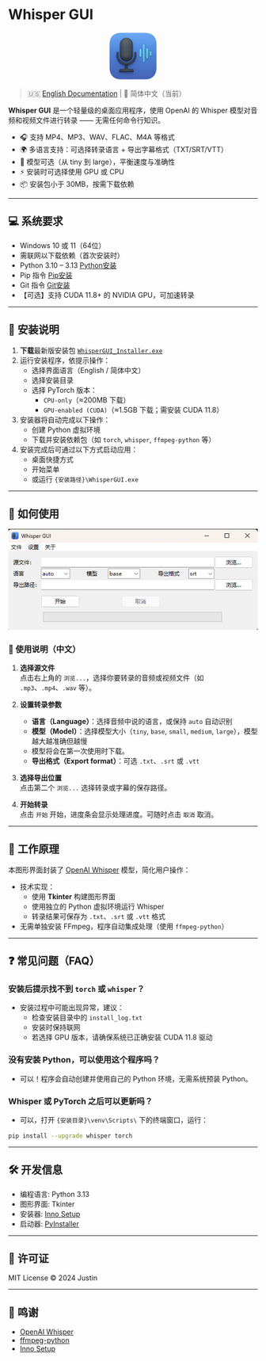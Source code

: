 # Whisper GUI

<p align="center">
  <img src="resources/icon.png" width="96" height="96" alt="Whisper GUI 图标">
</p>

> 🇺🇸 [English Documentation](./README.md) | 📘 简体中文（当前）

**Whisper GUI** 是一个轻量级的桌面应用程序，使用 OpenAI 的 Whisper 模型对音频和视频文件进行转录 —— 无需任何命令行知识。

- 🎧 支持 MP4、MP3、WAV、FLAC、M4A 等格式
- 🌍 多语言支持：可选择转录语言 + 导出字幕格式（TXT/SRT/VTT）
- 🧠 模型可选（从 tiny 到 large），平衡速度与准确性
- ⚡ 安装时可选择使用 GPU 或 CPU
- 📦 安装包小于 30MB，按需下载依赖

---

## 💻 系统要求

- Windows 10 或 11（64位）
- 需联网以下载依赖（首次安装时）
- Python 3.10 – 3.13 [Python安装](https://www.python.org/downloads/)
- Pip 指令 [Pip安装](https://pip.pypa.io/en/stable/installation/)
- Git 指令 [Git安装](https://github.com/git-guides/install-git)
- 【可选】支持 CUDA 11.8+ 的 NVIDIA GPU，可加速转录

---

## 🚀 安装说明

1. **下载**最新版安装包 [`WhisperGUI_Installer.exe`](https://github.com/TBSKBJustin/WhisperGUI/releases)
2. 运行安装程序，依提示操作：
   - 选择界面语言（English / 简体中文）
   - 选择安装目录
   - 选择 PyTorch 版本：
     - `CPU-only`（≈200MB 下载）
     - `GPU-enabled (CUDA)`（≈1.5GB 下载；需安装 CUDA 11.8）
3. 安装器将自动完成以下操作：
   - 创建 Python 虚拟环境
   - 下载并安装依赖包（如 `torch`, `whisper`, `ffmpeg-python` 等）
4. 安装完成后可通过以下方式启动应用：
   - 桌面快捷方式
   - 开始菜单
   - 或运行 `{安装路径}\WhisperGUI.exe`

---

## 🧪 如何使用

<p align="center">
  <img src="GitHub/GUI_zh.png" width="600" alt="Whisper GUI 截屏">
</p>

### 🧭 使用说明（中文）

1. **选择源文件**  
   点击右上角的 `浏览...`，选择你要转录的音频或视频文件（如 `.mp3`、`.mp4`、`.wav` 等）。

2. **设置转录参数**  
   - **语言（Language）**：选择音频中说的语言，或保持 `auto` 自动识别
   - **模型（Model）**：选择模型大小（`tiny`, `base`, `small`, `medium`, `large`），模型越大越准确但越慢
   - 模型将会在第一次使用时下载。
   - **导出格式（Export format）**：可选 `.txt`、`.srt` 或 `.vtt`

3. **选择导出位置**  
   点击第二个 `浏览...` 选择转录或字幕的保存路径。

4. **开始转录**  
   点击 `开始` 开始，进度条会显示处理进度。可随时点击 `取消` 取消。

---

## 🧠 工作原理

本图形界面封装了 [OpenAI Whisper](https://github.com/openai/whisper) 模型，简化用户操作：

- 技术实现：
  - 使用 **Tkinter** 构建图形界面
  - 使用独立的 Python 虚拟环境运行 Whisper
  - 转录结果可保存为 `.txt`、`.srt` 或 `.vtt` 格式
- 无需单独安装 FFmpeg，程序自动集成处理（使用 `ffmpeg-python`）

---

## ❓ 常见问题（FAQ）

### 安装后提示找不到 `torch` 或 `whisper`？
- 安装过程中可能出现异常，建议：
  - 检查安装目录中的 `install_log.txt`
  - 安装时保持联网
  - 若选择 GPU 版本，请确保系统已正确安装 CUDA 11.8 驱动

### 没有安装 Python，可以使用这个程序吗？
- 可以！程序会自动创建并使用自己的 Python 环境，无需系统预装 Python。

### Whisper 或 PyTorch 之后可以更新吗？
- 可以，打开 `{安装目录}\venv\Scripts\` 下的终端窗口，运行：

```bash
pip install --upgrade whisper torch
```
---

## 🛠 开发信息

- 编程语言: Python 3.13
- 图形界面: Tkinter
- 安装器: [Inno Setup](https://jrsoftware.org/isinfo.php)
- 启动器: [PyInstaller](https://pyinstaller.org/)

---

## 📄 许可证

MIT License © 2024 Justin

---

## 🌟 鸣谢

- [OpenAI Whisper](https://github.com/openai/whisper)
- [ffmpeg-python](https://github.com/kkroening/ffmpeg-python)
- [Inno Setup](https://jrsoftware.org/)